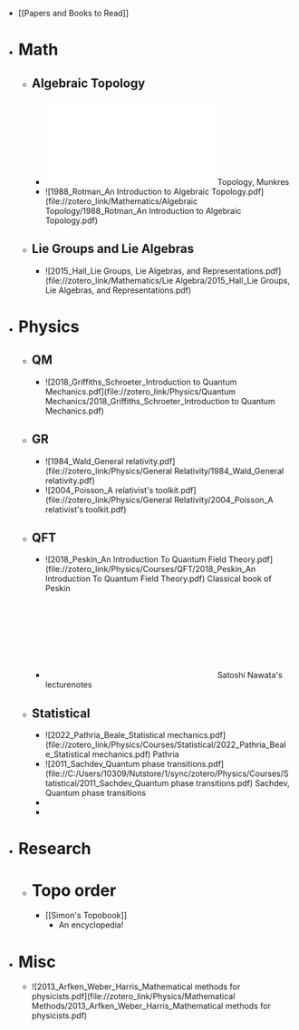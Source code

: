 - [[Papers and Books to Read]]
- # Math
	- ## Algebraic Topology
		- ![2000_Munkres_Topology](file://zotero_link/Mathematics/Topology/2000_Munkres_Topology.pdf) Topology, Munkres
		- ![1988_Rotman_An Introduction to Algebraic Topology.pdf](file://zotero_link/Mathematics/Algebraic Topology/1988_Rotman_An Introduction to Algebraic Topology.pdf)
	- ## Lie Groups and Lie Algebras
		- ![2015_Hall_Lie Groups, Lie Algebras, and Representations.pdf](file://zotero_link/Mathematics/Lie Algebra/2015_Hall_Lie Groups, Lie Algebras, and Representations.pdf)
- # Physics
	- ## QM
		- ![2018_Griffiths_Schroeter_Introduction to Quantum Mechanics.pdf](file://zotero_link/Physics/Quantum Mechanics/2018_Griffiths_Schroeter_Introduction to Quantum Mechanics.pdf)
	- ## GR
		- ![1984_Wald_General relativity.pdf](file://zotero_link/Physics/General Relativity/1984_Wald_General relativity.pdf)
		- ![2004_Poisson_A relativist's toolkit.pdf](file://zotero_link/Physics/General Relativity/2004_Poisson_A relativist's toolkit.pdf)
	- ## QFT
		- ![2018_Peskin_An Introduction To Quantum Field Theory.pdf](file://zotero_link/Physics/Courses/QFT/2018_Peskin_An Introduction To Quantum Field Theory.pdf) Classical book of Peskin
		- ![Introduction_to_Quantum_Field_Theory.pdf](file://D:/Downloads/Courses/Introduction_to_Quantum_Field_Theory.pdf) Satoshi Nawata's lecturenotes
	- ## Statistical
		- ![2022_Pathria_Beale_Statistical mechanics.pdf](file://zotero_link/Physics/Courses/Statistical/2022_Pathria_Beale_Statistical mechanics.pdf) Pathria
		- ![2011_Sachdev_Quantum phase transitions.pdf](file://C:/Users/10309/Nutstore/1/sync/zotero/Physics/Courses/Statistical/2011_Sachdev_Quantum phase transitions.pdf) Sachdev, Quantum phase transitions
		-
		-
- # Research
	- # Topo order
		- [[Simon's Topobook]]
			- An encyclopedia!
- # Misc
	- ![2013_Arfken_Weber_Harris_Mathematical methods for physicists.pdf](file://zotero_link/Physics/Mathematical Methods/2013_Arfken_Weber_Harris_Mathematical methods for physicists.pdf)